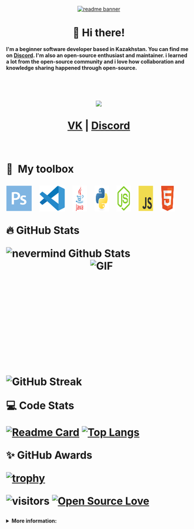 <p align="center">
  <a href="https://vk.com/devildesigner"><img src="./img/../.github/img/headder.gif" alt="readme banner"></a>
</p>
<h1 align="center">
  <strong>👋 Hi there!
</h1>

I'm a beginner software developer based in Kazakhstan.  You can find me on [Discord](https://discord.gg/m4rCgqV5A2).
I'm also an open-source enthusiast and maintainer. i learned a lot from the open-source community and i love how collaboration and knowledge sharing happened through open-source.
</h1>

&nbsp;

<h1>
    <div align="center">
    <img src="https://lanyard-profile-readme.vercel.app/api/641398600727003197?theme=light&bg=809ecf&animated=false&hideDiscrim=true&borderRadius=30px&idleMessage=Probably%20doing%20something%20else...)](https://discord.com/users/94490510688792576)" />
    </a>    
<p align="center">
  <strong><a href="https://vk.com/devildesigner">VK</a></strong> |
  <strong><a href="https://discord.gg/m4rCgqV5A2">Discord</a></strong>
</p><strong>
</h1>

&nbsp;
<h1> 
<p><strong>🧰 &nbsp;My toolbox

<img src="https://raw.githubusercontent.com/devicons/devicon/master/icons/photoshop/photoshop-plain.svg" alt="Photoshop" width="70" height="70"/> &nbsp;
<img src="https://raw.githubusercontent.com/devicons/devicon/master/icons/vscode/vscode-original.svg" alt="VSCode" width="70" height="70"/> &nbsp;
<img src="https://raw.githubusercontent.com/devicons/devicon/master/icons/java/java-original-wordmark.svg" alt="Java" width="40" height="70"/> &nbsp;
<img src="https://raw.githubusercontent.com/devicons/devicon/master/icons/python/python-original.svg" alt="Python" width="40" height="70"/> &nbsp;
<img src="https://raw.githubusercontent.com/devicons/devicon/master/icons/nodejs/nodejs-original.svg" alt="NodeJS" width="40" height="70"/> &nbsp;
<img src="https://raw.githubusercontent.com/devicons/devicon/master/icons/javascript/javascript-original.svg" alt="JavaScript" width="40" height="70"/> &nbsp;
<img src="https://raw.githubusercontent.com/devicons/devicon/master/icons/html5/html5-original.svg" alt="HTML5" width="40" height="70"/> &nbsp;
</p>

<p><strong>🔥&nbsp;GitHub Stats

![nevermind Github Stats](https://github-readme-stats.vercel.app/api?username=neverminddev&hide=contribs,prs&show_icons=true&bg_color=0d1116&title_color=ce09ec&text_color=a4aacb&icon_color=007ec6)
<img align="right" alt="GIF" src="https://tenor.com/view/sewayaki-no-kitsune-senko-san-shiro-white-fox-tail-wag-tail-gif-16938478.gif" hspace="40" height="315" width="235" />
![GitHub Streak](https://github-readme-streak-stats.herokuapp.com/?user=neverminddev&theme=radical&count_private=true&bg_color=0d1116&title_color=ce09ec&text_color=a4aacb&icon_color=007ec6)
</p>

<p><strong>💻&nbsp;Code Stats

[![Readme Card](https://github-readme-stats.vercel.app/api/pin/?username=neverminddev&repo=discord.RichPresence&bg_color=0d1116&title_color=ce09ec&text_color=a4aacb&icon_color=007ec6)](https://github.com/neverminddev/discord.RichPresence)
[![Top Langs](https://github-readme-stats.vercel.app/api/top-langs/?username=neverminddev&bg_color=0d1116&title_color=ce09ec&text_color=a4aacb&icon_color=007ec6&layout=compact)](https://github.com/neverminddev/github-readme-stats)
</p>

<p><strong>✨&nbsp;GitHub Awards 

[![trophy](https://github-profile-trophy.vercel.app/?username=neverminddev&theme=radical&column=7)](https://github.com/neverminddev/github-profile-trophy)

![visitors](https://visitor-badge.laobi.icu/badge?page_id=neverminddev)
[![Open Source Love](https://badges.frapsoft.com/os/v1/open-source.svg?v=102)](https://github.com/neverminddev/open-source-badge/)
</p>

</p></h1>
  <details>
    <summary>
      More information:
    </summary>
  <br>
    <small>
      <!--START_SECTION:waka-->
📊 **This Week I Spent My Time On** 

```text
⌚︎ Time Zone: Asia/Almaty

🔥 Editors: 
VS Code                  4 mins              ⬛⬛⬛⬛⬛⬛⬛⬛⬛⬛⬛⬛⬛⬛⬛⬛⬛⬛⬛⬛⬛⬛⬛⬛⬛   100.0%

💻 Operating System: 
Windows                  4 mins              ⬛⬛⬛⬛⬛⬛⬛⬛⬛⬛⬛⬛⬛⬛⬛⬛⬛⬛⬛⬛⬛⬛⬛⬛⬛   100.0%

```


 Last Updated on 12/10/2022 02:50:34 UTC
<!--END_SECTION:waka-->
  </br>
</h1></p>